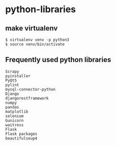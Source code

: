 # python-libraries
## make virtualenv
	$ virtualenv venv -p python3
	$ source venv/bin/activate
## Frequently used python libraries
	Scrapy
	pyinstaller
	PyQt5
	pylint
	mysql-connector-python
	Django
	djangorestframework
	numpy
	pandas
	matplotlib
	selenium
	Gunicorn
	waitress
	Flask
	Flask packages
	beautifulsoup4
